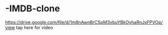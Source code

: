 # -IMDB-clone

https://drive.google.com/file/d/1m8nAwnBrCSpM3vbuYBkOyhaRnJxFPVOp/view tap here for video
